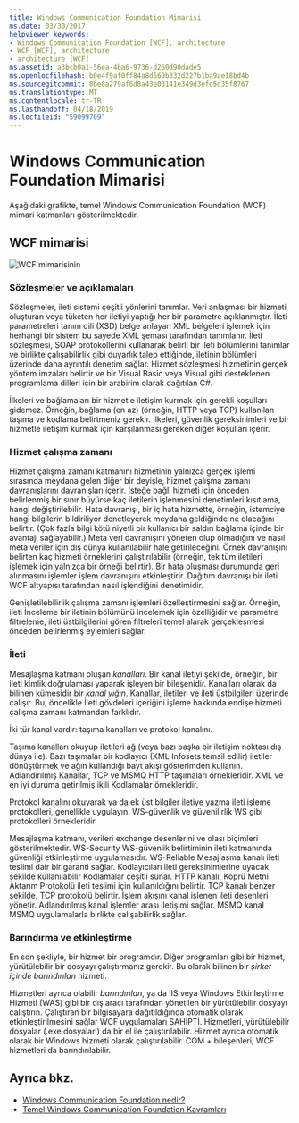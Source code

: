```yaml
---
title: Windows Communication Foundation Mimarisi
ms.date: 03/30/2017
helpviewer_keywords:
- Windows Communication Foundation [WCF], architecture
- WCF [WCF], architecture
- architecture [WCF]
ms.assetid: a3bcb0a1-56ea-4ba6-9736-d260d90dade5
ms.openlocfilehash: b0e4f9af0ff84a8d560b332d227b1ba9ae18bd4b
ms.sourcegitcommit: 0be8a279af6d8a43e03141e349d3efd5d35f8767
ms.translationtype: MT
ms.contentlocale: tr-TR
ms.lasthandoff: 04/18/2019
ms.locfileid: "59099709"
---
```

# <a name="windows-communication-foundation-architecture"></a>Windows Communication Foundation Mimarisi
Aşağıdaki grafikte, temel Windows Communication Foundation (WCF) mimari katmanları gösterilmektedir.  
  
## <a name="wcf-architecture"></a>WCF mimarisi  
 ![WCF mimarisinin](../../../docs/framework/wcf/media/wcf-architecture.gif "WCF_Architecture")  
  
### <a name="contracts-and-descriptions"></a>Sözleşmeler ve açıklamaları  
 Sözleşmeler, ileti sistemi çeşitli yönlerini tanımlar. Veri anlaşması bir hizmeti oluşturan veya tüketen her iletiyi yaptığı her bir parametre açıklanmıştır. İleti parametreleri tanım dili (XSD) belge anlayan XML belgeleri işlemek için herhangi bir sistem bu sayede XML şeması tarafından tanımlanır. İleti sözleşmesi, SOAP protokollerini kullanarak belirli bir ileti bölümlerini tanımlar ve birlikte çalışabilirlik gibi duyarlık talep ettiğinde, iletinin bölümleri üzerinde daha ayrıntılı denetim sağlar. Hizmet sözleşmesi hizmetinin gerçek yöntem imzaları belirtir ve bir Visual Basic veya Visual gibi desteklenen programlama dilleri için bir arabirim olarak dağıtılan C#.  
  
 İlkeleri ve bağlamaları bir hizmetle iletişim kurmak için gerekli koşulları gidemez.  Örneğin, bağlama (en az) (örneğin, HTTP veya TCP) kullanılan taşıma ve kodlama belirtmeniz gerekir. İlkeleri, güvenlik gereksinimleri ve bir hizmetle iletişim kurmak için karşılanması gereken diğer koşulları içerir.  
  
### <a name="service-runtime"></a>Hizmet çalışma zamanı  
 Hizmet çalışma zamanı katmanını hizmetinin yalnızca gerçek işlemi sırasında meydana gelen diğer bir deyişle, hizmet çalışma zamanı davranışlarını davranışları içerir. İsteğe bağlı hizmeti için önceden belirlenmiş bir sınır büyürse kaç iletilerin işlenmesini denetimleri kısıtlama, hangi değiştirilebilir. Hata davranışı, bir iç hata hizmette, örneğin, istemciye hangi bilgilerin bildiriliyor denetleyerek meydana geldiğinde ne olacağını belirtir. (Çok fazla bilgi kötü niyetli bir kullanıcı bir saldırı bağlama içinde bir avantajı sağlayabilir.) Meta veri davranışını yöneten olup olmadığını ve nasıl meta veriler için dış dünya kullanılabilir hale getirileceğini. Örnek davranışını belirten kaç hizmeti örneklerini çalıştırılabilir (örneğin, tek tüm iletileri işlemek için yalnızca bir örneği belirtir). Bir hata oluşması durumunda geri alınmasını işlemler işlem davranışını etkinleştirir. Dağıtım davranışı bir ileti WCF altyapısı tarafından nasıl işlendiğini denetimidir.  
  
 Genişletilebilirlik çalışma zamanı işlemleri özelleştirmesini sağlar. Örneğin, ileti İnceleme bir iletinin bölümünü incelemek için özelliğidir ve parametre filtreleme, ileti üstbilgilerini gören filtreleri temel alarak gerçekleşmesi önceden belirlenmiş eylemleri sağlar.  
  
### <a name="messaging"></a>İleti  
 Mesajlaşma katmanı oluşan *kanalları*. Bir kanal iletiyi şekilde, örneğin, bir ileti kimlik doğrulaması yaparak işleyen bir bileşenidir. Kanalları olarak da bilinen kümesidir bir *kanal yığın*. Kanallar, iletileri ve ileti üstbilgileri üzerinde çalışır. Bu, öncelikle İleti gövdeleri içeriğini işleme hakkında endişe hizmeti çalışma zamanı katmandan farklıdır.  
  
 İki tür kanal vardır: taşıma kanalları ve protokol kanalını.  
  
 Taşıma kanalları okuyup iletileri ağ (veya bazı başka bir iletişim noktası dış dünya ile). Bazı taşımalar bir kodlayıcı (XML Infosets temsil edilir) iletiler dönüştürmek ve ağın kullandığı bayt akışı gösterimden kullanın. Adlandırılmış Kanallar, TCP ve MSMQ HTTP taşımaları örnekleridir. XML ve en iyi duruma getirilmiş ikili Kodlamalar örnekleridir.  
  
 Protokol kanalını okuyarak ya da ek üst bilgiler iletiye yazma ileti işleme protokolleri, genellikle uygulayın. WS-güvenlik ve güvenilirlik WS gibi protokolleri örnekleridir.  
  
 Mesajlaşma katmanı, verileri exchange desenlerini ve olası biçimleri gösterilmektedir. WS-Security WS-güvenlik belirtiminin ileti katmanında güvenliği etkinleştirme uygulamasıdır. WS-Reliable Mesajlaşma kanalı ileti teslimi dair bir garanti sağlar. Kodlayıcıları ileti gereksinimlerine uyacak şekilde kullanılabilir Kodlamalar çeşitli sunar. HTTP kanalı, Köprü Metni Aktarım Protokolü ileti teslimi için kullanıldığını belirtir. TCP kanalı benzer şekilde, TCP protokolü belirtir. İşlem akışını kanal işlenen ileti desenleri yönetir. Adlandırılmış kanal işlemler arası iletişimi sağlar. MSMQ kanal MSMQ uygulamalarla birlikte çalışabilirlik sağlar.  
  
### <a name="hosting-and-activation"></a>Barındırma ve etkinleştirme  
 En son şekliyle, bir hizmet bir programdır. Diğer programları gibi bir hizmet, yürütülebilir bir dosyayı çalıştırmanız gerekir. Bu olarak bilinen bir *şirket içinde barındırılan* hizmeti.  
  
 Hizmetleri ayrıca olabilir *barındırılan*, ya da IIS veya Windows Etkinleştirme Hizmeti (WAS) gibi bir dış aracı tarafından yönetilen bir yürütülebilir dosyayı çalıştırın. Çalıştıran bir bilgisayara dağıtıldığında otomatik olarak etkinleştirilmesini sağlar WCF uygulamaları SAHİPTİ. Hizmetleri, yürütülebilir dosyalar (.exe dosyaları) da bir el ile çalıştırılabilir. Hizmet ayrıca otomatik olarak bir Windows hizmeti olarak çalıştırılabilir. COM + bileşenleri, WCF hizmetleri da barındırılabilir.  
  
## <a name="see-also"></a>Ayrıca bkz.

- [Windows Communication Foundation nedir?](../../../docs/framework/wcf/whats-wcf.md)
- [Temel Windows Communication Foundation Kavramları](../../../docs/framework/wcf/fundamental-concepts.md)
